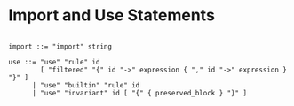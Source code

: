 Import and Use Statements
=========================

```

import ::= "import" string

use ::= "use" "rule" id
        [ "filtered" "{" id "->" expression { "," id "->" expression } "}" ]
      | "use" "builtin" "rule" id
      | "use" "invariant" id [ "{" { preserved_block } "}" ]

```
